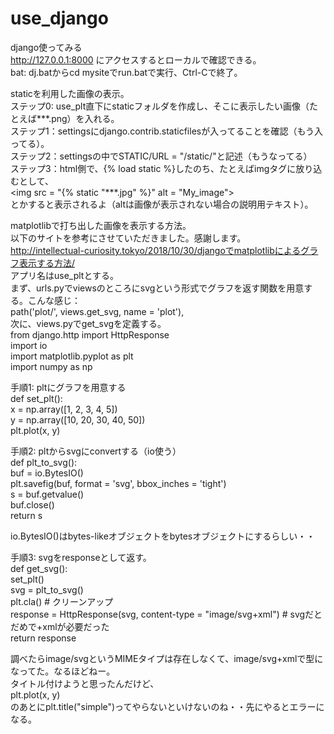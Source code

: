 # use_django
django使ってみる  
http://127.0.0.1:8000 にアクセスするとローカルで確認できる。  
bat: dj.batからcd mysiteでrun.batで実行、Ctrl-Cで終了。  

staticを利用した画像の表示。  
ステップ0: use_plt直下にstaticフォルダを作成し、そこに表示したい画像（たとえば***.png）を入れる。  
ステップ1：settingsにdjango.contrib.staticfilesが入ってることを確認（もう入ってる）。  
ステップ2：settingsの中でSTATIC/URL = "/static/"と記述（もうなってる）  
ステップ3：html側で、{% load static %}したのち、たとえばimgタグに放り込むとして、  
          <img src = "{% static "***.jpg" %}" alt = "My_image">  
          とかすると表示されるよ（altは画像が表示されない場合の説明用テキスト）。  

matplotlibで打ち出した画像を表示する方法。  
以下のサイトを参考にさせていただきました。感謝します。  
http://intellectual-curiosity.tokyo/2018/10/30/djangoでmatplotlibによるグラフ表示する方法/  
アプリ名はuse_pltとする。  
まず、urls.pyでviewsのところにsvgという形式でグラフを返す関数を用意する。こんな感じ：  
path('plot/', views.get_svg, name = 'plot'),  
次に、views.pyでget_svgを定義する。  
from django.http import HttpResponse  
import io  
import matplotlib.pyplot as plt  
import numpy as np  

手順1: pltにグラフを用意する  
def set_plt():  
    x = np.array([1, 2, 3, 4, 5])  
    y = np.array([10, 20, 30, 40, 50])  
    plt.plot(x, y)  

手順2: pltからsvgにconvertする（io使う）  
def plt_to_svg():  
    buf = io.BytesIO()  
    plt.savefig(buf, format = 'svg', bbox_inches = 'tight')  
    s = buf.getvalue()  
    buf.close()  
    return s  

io.BytesIO()はbytes-likeオブジェクトをbytesオブジェクトにするらしい・・  

手順3: svgをresponseとして返す。  
def get_svg():  
    set_plt()  
    svg = plt_to_svg()  
    plt.cla()  # クリーンアップ  
    response = HttpResponse(svg, content-type = "image/svg+xml") # svgだとだめで+xmlが必要だった  
    return response  

調べたらimage/svgというMIMEタイプは存在しなくて、image/svg+xmlで型になってた。なるほどねー。  
タイトル付けようと思ったんだけど、  
plt.plot(x, y)  
のあとにplt.title("simple")ってやらないといけないのね・・先にやるとエラーになる。  
